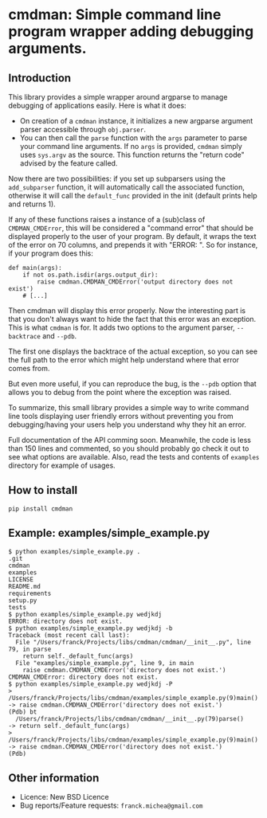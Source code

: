 cmdman: Simple command line program wrapper adding debugging arguments.
=======================================================================

Introduction
------------

This library provides a simple wrapper around argparse to manage debugging of
applications easily. Here is what it does:

 - On creation of a `cmdman` instance, it initializes a new argparse argument
   parser accessible through `obj.parser`.
 - You can then call the `parse` function with the `args` parameter to parse
   your command line arguments. If no `args` is provided, `cmdman` simply uses
   `sys.argv` as the source. This function returns the "return code" advised by
   the feature called.

Now there are two possibilities: if you set up subparsers using the
`add_subparser` function, it will automatically call the associated function,
otherwise it will call the `default_func` provided in the init (default prints
help and returns 1).

If any of these functions raises a instance of a (sub)class of
`CMDMAN_CMDError`, this will be considered a "command error" that should be
displayed properly to the user of your program. By default, it wraps the text
of the error on 70 columns, and prepends it with "ERROR: ". So for instance, if
your program does this:

    def main(args):
        if not os.path.isdir(args.output_dir):
            raise cmdman.CMDMAN_CMDError('output directory does not exist')
        # [...]

Then cmdman will display this error properly. Now the interesting part is that
you don't always want to hide the fact that this error was an exception. This
is what `cmdman` is for. It adds two options to the argument parser,
`--backtrace` and `--pdb`.

The first one displays the backtrace of the actual exception, so you can see
the full path to the error which might help understand where that error comes
from.

But even more useful, if you can reproduce the bug, is the `--pdb` option that
allows you to debug from the point where the exception was raised.

To summarize, this small library provides a simple way to write command line
tools displaying user friendly errors without preventing you from
debugging/having your users help you understand why they hit an error.

Full documentation of the API comming soon. Meanwhile, the code is less than
150 lines and commented, so you should probably go check it out to see what
options are available. Also, read the tests and contents of `examples`
directory for example of usages.

How to install
--------------

    pip install cmdman

Example: examples/simple\_example.py
------------------------------------

    $ python examples/simple_example.py .
    .git
    cmdman
    examples
    LICENSE
    README.md
    requirements
    setup.py
    tests
    $ python examples/simple_example.py wedjkdj
    ERROR: directory does not exist.
    $ python examples/simple_example.py wedjkdj -b
    Traceback (most recent call last):
      File "/Users/franck/Projects/libs/cmdman/cmdman/__init__.py", line 79, in parse
        return self._default_func(args)
      File "examples/simple_example.py", line 9, in main
        raise cmdman.CMDMAN_CMDError('directory does not exist.')
    CMDMAN_CMDError: directory does not exist.
    $ python examples/simple_example.py wedjkdj -P
    > /Users/franck/Projects/libs/cmdman/examples/simple_example.py(9)main()
    -> raise cmdman.CMDMAN_CMDError('directory does not exist.')
    (Pdb) bt
      /Users/franck/Projects/libs/cmdman/cmdman/__init__.py(79)parse()
    -> return self._default_func(args)
    > /Users/franck/Projects/libs/cmdman/examples/simple_example.py(9)main()
    -> raise cmdman.CMDMAN_CMDError('directory does not exist.')
    (Pdb)

Other information
-----------------

 - Licence: New BSD Licence
 - Bug reports/Feature requests: `franck.michea@gmail.com`
